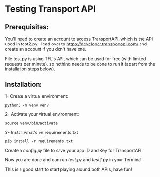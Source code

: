 # Testing Transport API

## Prerequisites:

You'll need to create an account to access TransportAPI, which is the API used in test2.py. Head over to https://developer.transportapi.com/ and create an account if you don't have one.

File test.py is using TFL's API, which can be used for free (with limited requests per minute), so nothing needs to be done to run it (apart from the installation steps below).

## Installation:

1- Create a virtual environment:

```
python3 -m venv venv
```

2- Activate your virtual environment:

```
source venv/bin/activate
```

3- Install what's on requirements.txt

```
pip install -r requirements.txt
```

Create a *config.py* file to save your app ID and Key for TransportAPI.

Now you are done and can run *test.py* and *test2.py* in your Terminal.

This is a good start to start playing around both APIs, have fun!